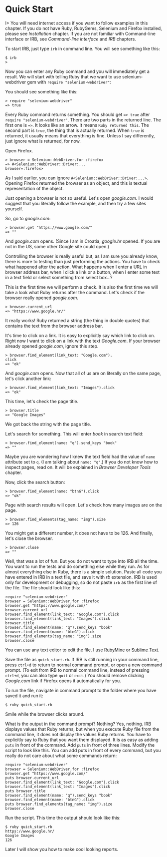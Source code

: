 # Quick Start

I> You will need internet access if you want to follow examples in this chapter. If you do not have Ruby, RubyGems, Selenium and Firefox installed, please see *Installation* chapter. If you are not familiar with Command-line interface or IRB, see  *Command-line interface* and *IRB* chapters.

To start IRB, just type `irb` in command line. You will see something like this:

    $ irb
    >

Now you can enter any Ruby command and you will immediately get a result. We will start with telling Ruby that we want to use selenium-webdriver gem with `require "selenium-webdriver"`:

You should see something like this:

    > require "selenium-webdriver"
    => true

Every Ruby command returns something. You should get `=> true` after `require "selenium-webdriver"`. There are two parts in the returned line. The first one is `=>`. It looks like an arrow. It means `Ruby returned this`. The second part is `true`, the thing that is actually returned. When `true` is returned, it usually means that everything is fine. Unless I say differently, just ignore what is returned, for now.

Open Firefox.

    > browser = Selenium::WebDriver.for :firefox
    => #<Selenium::WebDriver::Driver:...
    browser=:firefox>

As I said earlier, you can ignore `#<Selenium::WebDriver::Driver:...>`. Opening Firefox returned the browser as an object, and this is textual representation of the object.

Just opening a browser is not so useful. Let's open *google.com*. I would suggest that you literally follow the example, and then try a few sites yourself.

So, go to *google.com*:

    > browser.get "https://www.google.com/"
    => ""

And *google.com* opens. (Since I am in Croatia, *google.hr* opened. If you are not in the US, some other Google site could open.)

Controlling the browser is really useful but, as I am sure you already know, there is more to testing than just performing the actions. You have to check what happened after the action. What happens when I enter a URL in browser address bar, when I click a link or a button, when I enter some text in a text field or select something from select box...?

This is the first time we will perform a check. It is also the first time we will take a look what Ruby returns after the command. Let's check if the browser really opened *google.com*.

    > browser.current_url
    => "https://www.google.hr/"

It really works! Ruby returned a string (the thing in double quotes) that contains the text from the browser address bar.

It's time to click on a link. It is easy to explicitly say which link to click on. Right now I want to click on a link with the text *Google.com*. If your browser already opened *google.com*, ignore this step.

    > browser.find_element(link_text: "Google.com").
    click
    => "ok"

And *google.com* opens. Now that all of us are on literally on the same page, let's click another link:

    > browser.find_element(link_text: "Images").click
    => "ok"

This time, let's check the page title.

    > browser.title
    => "Google Images"

We got back the string with the page title.

Let's search for something. This will enter *book* in search text field:

    > browser.find_element(name: "q").send_keys "book"
    => ""

Maybe you are wondering how I knew the text field had the value of `name` attribute set to `q`. (I am talking about `name: "q"`.) If you do not know how to inspect pages, read on. It will be explained in *Browser Developer Tools* chapter.

Now, click the search button:

    > browser.find_element(name: "btnG").click
    => "ok"

Page with search results will open. Let's check how many images are on the page.

    > browser.find_elements(tag_name: "img").size
    => 126

You might get a different number, it does not have to be 126. And finally, let's close the browser.

    > browser.close
    => ""

Well, that was a lot of fun. But you do not want to type into IRB all the time. You want to run the tests and do something else while they run. As for almost everything else in Ruby, there is a simple solution. Paste all code you have entered in IRB in a text file, and save it with *rb* extension. IRB is used only for development or debugging, so do not paste `irb` as the first line of the file. The file should look like this:

    require "selenium-webdriver"
    browser = Selenium::WebDriver.for :firefox
    browser.get "https://www.google.com/"
    browser.current_url
    browser.find_element(link_text: "Google.com").click
    browser.find_element(link_text: "Images").click
    browser.title
    browser.find_element(name: "q").send_keys "book"
    browser.find_element(name: "btnG").click
    browser.find_elements(tag_name: "img").size
    browser.close

You can use any text editor to edit the file. I use [RubyMine](http://www.jetbrains.com/ruby/) or [Sublime Text](http://www.sublimetext.com/3).

Save the file as `quick_start.rb`. If IRB is still running in your command line, press `ctrl+d` to return to normal command prompt, or open a new command prompt. (To exit from IRB to normal command line, instead of pressing `ctrl+d`, you can also type `quit` or `exit`.) You should remove clicking *Google.com* link if Firefox opens it automatically for you.

To run the file, navigate in command prompt to the folder where you have saved it and run it:

    $ ruby quick_start.rb

Smile while the browser clicks around.

What is the output in the command prompt? Nothing? Yes, nothing. IRB displays values that Ruby returns, but when you execute Ruby file from the command line, it does not display the values Ruby returns. You have to explicitly say to Ruby that you want them displayed. It is as easy as adding `puts` in front of the command. Add `puts` in front of three lines. Modify the script to look like this. You can add puts in front of every command, but you really do not care about what some commands return:

    require "selenium-webdriver"
    browser = Selenium::WebDriver.for :firefox
    browser.get "https://www.google.com/"
    puts browser.current_url
    browser.find_element(link_text: "Google.com").click
    browser.find_element(link_text: "Images").click
    puts browser.title
    browser.find_element(name: "q").send_keys "book"
    browser.find_element(name: "btnG").click
    puts browser.find_elements(tag_name: "img").size
    browser.close

Run the script. This time the output should look like this:

    $ ruby quick_start.rb
    https://www.google.hr/
    Google Images
    126

Later I will show you how to make cool looking reports.
